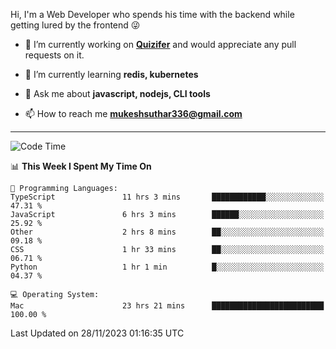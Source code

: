 Hi, I'm a Web Developer who spends his time with the backend while getting lured by the frontend 😜

- 🔭 I’m currently working on **[Quizifer](https://github.com/SutharMukesh/Quizifer/)** and would appreciate any pull requests on it.

- 🌱 I’m currently learning **redis, kubernetes**

- 💬 Ask me about **javascript, nodejs, CLI tools**

- 📫 How to reach me **mukeshsuthar336@gmail.com**

---
<!--START_SECTION:waka-->
![Code Time](http://img.shields.io/badge/Code%20Time-2%2C641%20hrs%2054%20mins-blue)

📊 **This Week I Spent My Time On** 

```text
💬 Programming Languages: 
TypeScript               11 hrs 3 mins       ████████████░░░░░░░░░░░░░   47.31 % 
JavaScript               6 hrs 3 mins        ██████░░░░░░░░░░░░░░░░░░░   25.92 % 
Other                    2 hrs 8 mins        ██░░░░░░░░░░░░░░░░░░░░░░░   09.18 % 
CSS                      1 hr 33 mins        ██░░░░░░░░░░░░░░░░░░░░░░░   06.71 % 
Python                   1 hr 1 min          █░░░░░░░░░░░░░░░░░░░░░░░░   04.37 % 

💻 Operating System: 
Mac                      23 hrs 21 mins      █████████████████████████   100.00 % 
```


 Last Updated on 28/11/2023 01:16:35 UTC
<!--END_SECTION:waka-->
